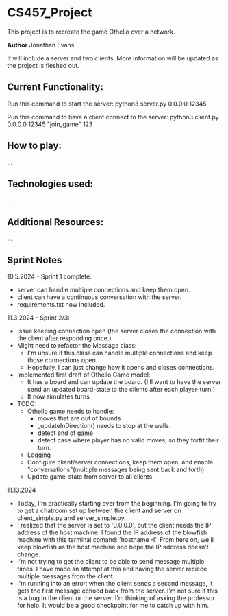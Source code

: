 # CS457_Project
This project is to recreate the game Othello over a network.

**Author**
Jonathan Evans

It will include a server and two clients. More information will be updated as the project 
is fleshed out.

## **Current Functionality:**
Run this command to start the server:
    python3 server.py 0.0.0.0 12345

Run this command to have a client connect to the server:
    python3 client.py 0.0.0.0 12345 "join_game" 123

## **How to play:**
...
## **Technologies used:**
...
## **Additional Resources:**
...

## **Sprint Notes**
10.5.2024 - Sprint 1 complete.
- server can handle multiple connections and keep them open.
- client can have a continuous conversation with the server.
- requirements.txt now included.

11.3.2024 - Sprint 2/3:
- Issue keeping connection open (the server closes the connection with the client after responding once.)
- Might need to refactor the Message class:
    - I'm unsure if this class can handle multiple connections and keep those connections open.
    - Hopefully, I can just change how it opens and closes connections.
- Implemented first draft of Othello Game model:
    - It has a board and can update the board. (I'll want to have the server send an updated board-state to the clients after each player-turn.)
    - It now simulates turns
- TODO:
    - Othello game needs to handle:
        - moves that are out of bounds
        - _updateInDirection() needs to stop at the walls.
        - detect end of game
        - detect case where player has no valid moves, so they forfit their turn.
    - Logging
    - Configure client/server connections, keep them open, and enable "conversations"(multiple messages being sent back and forth)
    - Update game-state from server to all clients

11.13.2024
- Today, I'm practically starting over from the beginning. I'm going to try to get a chatroom set up between the client and server on client_simple.py and server_simple.py.
- I realized that the server is set to '0.0.0.0', but the client needs the IP address of the host machine. I found the IP address of the blowfish machine with this terminal comand: 'hostname -I'. From here on, we'll keep blowfish as the host machine and hope the IP address doesn't change.
- I'm not trying to get the client to be able to send message multiple times. I have made an attempt at this and having the server reciece multiple messages from the client.
- I'm running into an error: when the client sends a second message, it gets the first message echoed back from the server. I'm not sure if this is a bug in the client or the server. I'm thinking of asking the professor for help. It would be a good checkpoint for me to catch up with him.